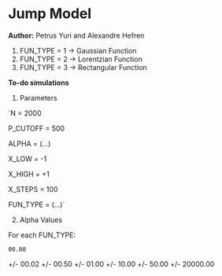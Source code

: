 # Jump Model

**Author:** Petrus Yuri and Alexandre Hefren

1. FUN_TYPE = 1 -> Gaussian Function
2. FUN_TYPE = 2 -> Lorentzian Function
3. FUN_TYPE = 3 -> Rectangular Function

**To-do simulations**

1) Parameters

`N        = 2000

P_CUTOFF = 500

ALPHA    = (...)

X_LOW    = -1

X_HIGH   = +1

X_STEPS  = 100

FUN_TYPE = (...)`

2) Alpha Values

For each FUN_TYPE:

    00.00
+/- 00.02
+/- 00.50
+/- 01.00
+/- 10.00
+/- 50.00
+/- 20000.00
